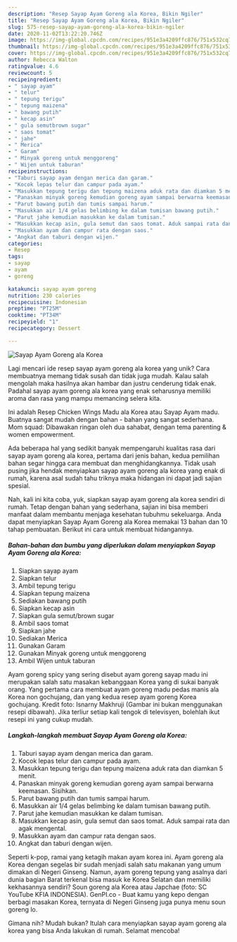 ```yaml
---
description: "Resep Sayap Ayam Goreng ala Korea, Bikin Ngiler"
title: "Resep Sayap Ayam Goreng ala Korea, Bikin Ngiler"
slug: 575-resep-sayap-ayam-goreng-ala-korea-bikin-ngiler
date: 2020-11-02T13:22:20.746Z
image: https://img-global.cpcdn.com/recipes/951e3a4209ffc876/751x532cq70/sayap-ayam-goreng-ala-korea-foto-resep-utama.jpg
thumbnail: https://img-global.cpcdn.com/recipes/951e3a4209ffc876/751x532cq70/sayap-ayam-goreng-ala-korea-foto-resep-utama.jpg
cover: https://img-global.cpcdn.com/recipes/951e3a4209ffc876/751x532cq70/sayap-ayam-goreng-ala-korea-foto-resep-utama.jpg
author: Rebecca Walton
ratingvalue: 4.6
reviewcount: 5
recipeingredient:
- " sayap ayam"
- " telur"
- " tepung terigu"
- " tepung maizena"
- " bawang putih"
- " kecap asin"
- " gula semutbrown sugar"
- " saos tomat"
- " jahe"
- " Merica"
- " Garam"
- " Minyak goreng untuk menggoreng"
- " Wijen untuk taburan"
recipeinstructions:
- "Taburi sayap ayam dengan merica dan garam."
- "Kocok lepas telur dan campur pada ayam."
- "Masukkan tepung terigu dan tepung maizena aduk rata dan diamkan 5 menit."
- "Panaskan minyak goreng kemudian goreng ayam sampai berwarna keemasan. Sisihkan."
- "Parut bawang putih dan tumis sampai harum."
- "Masukkan air 1/4 gelas belimbing ke dalam tumisan bawang putih."
- "Parut jahe kemudian masukkan ke dalam tumisan."
- "Masukkan kecap asin, gula semut dan saos tomat. Aduk sampai rata dan agak mengental."
- "Masukkan ayam dan campur rata dengan saos."
- "Angkat dan taburi dengan wijen."
categories:
- Resep
tags:
- sayap
- ayam
- goreng

katakunci: sayap ayam goreng 
nutrition: 230 calories
recipecuisine: Indonesian
preptime: "PT25M"
cooktime: "PT34M"
recipeyield: "1"
recipecategory: Dessert

---
```



![Sayap Ayam Goreng ala Korea](https://img-global.cpcdn.com/recipes/951e3a4209ffc876/751x532cq70/sayap-ayam-goreng-ala-korea-foto-resep-utama.jpg)

Lagi mencari ide resep sayap ayam goreng ala korea yang unik? Cara membuatnya memang tidak susah dan tidak juga mudah. Kalau salah mengolah maka hasilnya akan hambar dan justru cenderung tidak enak. Padahal sayap ayam goreng ala korea yang enak seharusnya memiliki aroma dan rasa yang mampu memancing selera kita.

Ini adalah Resep Chicken Wings Madu ala Korea atau Sayap Ayam madu. Buatnya sangat mudah dengan bahan - bahan yang sangat sederhana. Mom squad: Dibawakan ringan oleh dua sahabat, dengan tema parenting &amp; women empowerment.

Ada beberapa hal yang sedikit banyak mempengaruhi kualitas rasa dari sayap ayam goreng ala korea, pertama dari jenis bahan, kedua pemilihan bahan segar hingga cara membuat dan menghidangkannya. Tidak usah pusing jika hendak menyiapkan sayap ayam goreng ala korea yang enak di rumah, karena asal sudah tahu triknya maka hidangan ini dapat jadi sajian spesial.


Nah, kali ini kita coba, yuk, siapkan sayap ayam goreng ala korea sendiri di rumah. Tetap dengan bahan yang sederhana, sajian ini bisa memberi manfaat dalam membantu menjaga kesehatan tubuhmu sekeluarga. Anda dapat menyiapkan Sayap Ayam Goreng ala Korea memakai 13 bahan dan 10 tahap pembuatan. Berikut ini cara untuk membuat hidangannya.

<!--inarticleads1-->

##### Bahan-bahan dan bumbu yang diperlukan dalam menyiapkan Sayap Ayam Goreng ala Korea:

1. Siapkan  sayap ayam
1. Siapkan  telur
1. Ambil  tepung terigu
1. Siapkan  tepung maizena
1. Sediakan  bawang putih
1. Siapkan  kecap asin
1. Siapkan  gula semut/brown sugar
1. Ambil  saos tomat
1. Siapkan  jahe
1. Sediakan  Merica
1. Gunakan  Garam
1. Gunakan  Minyak goreng untuk menggoreng
1. Ambil  Wijen untuk taburan


Ayam goreng spicy yang sering disebut ayam goreng sayap madu ini merupakan salah satu masakan kebanggaan Korea yang di sukai banyak orang. Yang pertama cara membuat ayam goreng madu pedas manis ala Korea non gochujang, dan yang kedua resep ayam goreng Korea gochujang. Kredit foto: Isnarny Makhruji (Gambar ini bukan menggunakan resepi dibawah). Jika terliur setiap kali tengok di televisyen, bolehlah ikut resepi ini yang cukup mudah. 

<!--inarticleads2-->

##### Langkah-langkah membuat Sayap Ayam Goreng ala Korea:

1. Taburi sayap ayam dengan merica dan garam.
1. Kocok lepas telur dan campur pada ayam.
1. Masukkan tepung terigu dan tepung maizena aduk rata dan diamkan 5 menit.
1. Panaskan minyak goreng kemudian goreng ayam sampai berwarna keemasan. Sisihkan.
1. Parut bawang putih dan tumis sampai harum.
1. Masukkan air 1/4 gelas belimbing ke dalam tumisan bawang putih.
1. Parut jahe kemudian masukkan ke dalam tumisan.
1. Masukkan kecap asin, gula semut dan saos tomat. Aduk sampai rata dan agak mengental.
1. Masukkan ayam dan campur rata dengan saos.
1. Angkat dan taburi dengan wijen.


Seperti k-pop, ramai yang ketagih makan ayam korea ini. Ayam goreng ala Korea dengan segelas bir sudah menjadi salah satu makanan yang umum dimakan di Negeri Ginseng. Namun, ayam goreng tepung yang asalnya dari dunia bagian Barat terkenal bisa masuk ke Korea Selatan dan memiliki kekhasannya sendiri? Soun goreng ala Korea atau Japchae (foto: SC YouTube KFIA INDONESIA). GenPI.co - Buat kamu yang kepo dengan berbagi masakan Korea, ternyata di Negeri Ginseng juga punya menu soun goreng lo. 

Gimana nih? Mudah bukan? Itulah cara menyiapkan sayap ayam goreng ala korea yang bisa Anda lakukan di rumah. Selamat mencoba!
